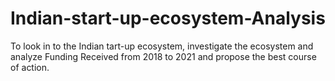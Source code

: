 # Indian-start-up-ecosystem-Analysis
To look in to the Indian tart-up ecosystem, investigate the ecosystem and analyze Funding Received from 2018 to 2021 and propose the best course of action.
